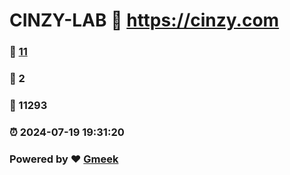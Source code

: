 # CINZY-LAB :link: https://cinzy.com 
### :page_facing_up: [11](https://cinzy.com/tag.html) 
### :speech_balloon: 2 
### :hibiscus: 11293 
### :alarm_clock: 2024-07-19 19:31:20 
### Powered by :heart: [Gmeek](https://github.com/Meekdai/Gmeek)
